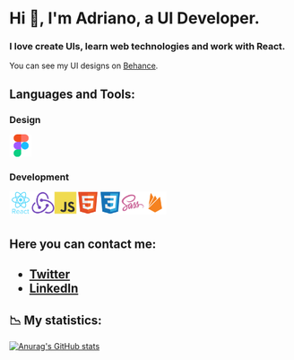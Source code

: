 <h1>Hi 👋, I'm Adriano, a UI Developer.</h1>

<h3>I love create UIs, learn web technologies and work with React.</h3>
<p>You can see my UI designs on <a href="https://www.behance.net/adrianojosue" target="_blank">Behance</a>.</p>
  
<h2>Languages and Tools:</h2>
<h3>Design</h3>
<a href='#'><img src="https://github.com/devicons/devicon/blob/master/icons/figma/figma-original.svg" alt="Figma" width="40" height="40"/></a>

<h3>Development</h3>

<a href='#'><img src="https://github.com/devicons/devicon/blob/master/icons/react/react-original-wordmark.svg" alt="React" width="40" height="40" align="left" /></a>
  
<a href='#'><img src="https://github.com/devicons/devicon/blob/master/icons/redux/redux-original.svg" alt="Redux" width="40" height="40" align="left" /></a>
  
<a href='#'><img src="https://github.com/devicons/devicon/blob/master/icons/javascript/javascript-original.svg" alt="JavaScript" width="40" height="40" align="left" /></a>
  
<a href='#'><img src="https://github.com/devicons/devicon/blob/master/icons/html5/html5-original.svg" alt="HTML5" width="40" height="40" align="left" /></a>
  
<a href='#'><img src="https://github.com/devicons/devicon/blob/master/icons/css3/css3-original.svg" alt="CSS3" width="40" height="40" align="left" /></a>
  
<a href='#'><img src="https://github.com/devicons/devicon/blob/master/icons/sass/sass-original.svg" alt="SASS" width="40" height="40" align="left" /></a>
  
<a href='#'><img src="https://github.com/devicons/devicon/blob/master/icons/firebase/firebase-plain.svg" alt="Firebase" width="40" height="40" align="left" /></a>

<br>
<br>
<br>

<h2>Here you can contact me:<h2>
<ul>
  <li><a href="https://twitter.com/adrianojosue" target="_blank">Twitter</a></li>
  <li><a href="https://www.linkedin.com/in/adrianojosue/" target="_blank">LinkedIn</a></li>
</ul>
  
<h2>📉 My statistics:</h2>

[![Anurag's GitHub stats](https://github-readme-stats.vercel.app/api?username=adrianojosue&show_icons=true&count_private=true&theme=github_dark&hide=issues)](https://github.com/anuraghazra/github-readme-stats)
